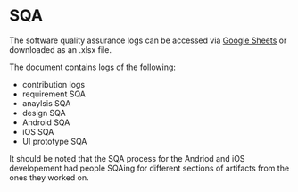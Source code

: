 # SQA

The software quality assurance logs can be accessed via [Google Sheets](https://docs.google.com/spreadsheets/d/1Mxeb-O8q5lSGEQVzEIIoYGkT9QRoxtuHq5hOoGGWJCI/edit?usp=sharing) or downloaded as an .xlsx file. 

The document contains logs of the following:
* contribution logs
* requirement SQA 
* anaylsis SQA 
* design SQA 
* Android SQA 
* iOS SQA 
* UI prototype SQA 

It should be noted that the SQA process for the Andriod and iOS developement had people SQAing for different sections of artifacts from the ones they worked on. 
